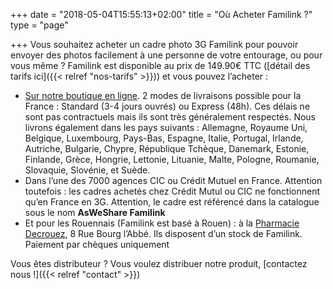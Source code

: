 +++
date = "2018-05-04T15:55:13+02:00"
title = "Où Acheter Familink ?"
type = "page"

+++
Vous souhaitez acheter un cadre photo 3G Familink pour pouvoir envoyer des photos facilement à une personne de votre entourage, ou pour vous même ? Familink est disponible au prix de 149.90€ TTC ([détail des tarifs ici]({{< relref "nos-tarifs" >}})) et vous pouvez l’acheter :

* [Sur notre boutique en ligne](https://shop.familinkframe.com/produit/familink-2017-cadre-photo-3g/). 2 modes de livraisons possible pour la France : Standard (3-4 jours ouvrés) ou Express (48h). Ces délais ne sont pas contractuels mais ils sont très généralement respectés. Nous livrons également dans les pays suivants : Allemagne, Royaume Uni, Belgique, Luxembourg, Pays-Bas, Espagne, Italie, Portugal, Irlande, Autriche, Bulgarie, Chypre, République Tchèque, Danemark, Estonie, Finlande, Grèce, Hongrie, Lettonie, Lituanie, Malte, Pologne, Roumanie, Slovaquie, Slovénie, et Suède.
* Dans l’une des 7000 agences CIC ou Crédit Mutuel en France. Attention toutefois : les cadres achetés chez Crédit Mutul ou CIC ne fonctionnent qu’en France en 3G. Attention, le cadre est référencé dans la catalogue sous le nom **AsWeShare Familink**
* Et pour les Rouennais (Familink est basé à Rouen) : à la  [Pharmacie Decrouez](http://www.pharmacie-decrouez.fr/), 8 Rue Bourg l’Abbé. Ils disposent d’un stock de Familink. Paiement par chèques uniquement

Vous êtes distributeur ? Vous voulez distribuer notre produit,  [contactez nous !]({{< relref "contact" >}})